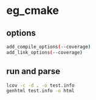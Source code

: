 # eg_cmake

## options

```bash
add_compile_options(--coverage)
add_link_options(--coverage)
```

## run and parse

```bash
lcov -c -d . -o test.info
genhtml test.info -o html
```